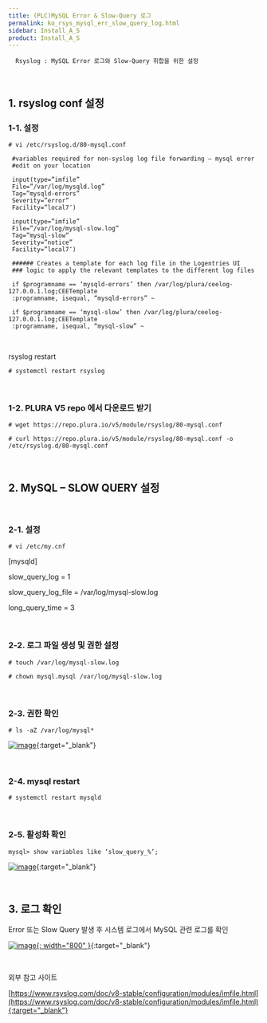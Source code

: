 ```yaml
---
title: (PLC)MySQL Error & Slow-Query 로그
permalink: ko_rsys_mysql_err_slow_query_log.html
sidebar: Install_A_S
product: Install_A_S
---
```


      Rsyslog : MySQL Error 로그와 Slow-Query 취합을 위한 설정

<br />

## 1. rsyslog conf 설정

### 1-1. 설정

`# vi /etc/rsyslog.d/80-mysql.conf`

     #variables required for non-syslog log file forwarding – mysql error
     #edit on your location

     input(type=”imfile”
     File=”/var/log/mysqld.log”
     Tag=”mysqld-errors”
     Severity=”error”
     Facility=”local7″)

     input(type=”imfile”
     File=”/var/log/mysql-slow.log”
     Tag=”mysql-slow”
     Severity=”notice”
     Facility=”local7″)

     ###### Creates a template for each log file in the Logentries UI
     ### logic to apply the relevant templates to the different log files

     if $programname == ‘mysqld-errors’ then /var/log/plura/ceelog-127.0.0.1.log;CEETemplate
     :programname, isequal, “mysqld-errors” ~

     if $programname == ‘mysql-slow’ then /var/log/plura/ceelog-127.0.0.1.log;CEETemplate
     :programname, isequal, “mysql-slow” ~

<br />

rsyslog restart

`# systemctl restart rsyslog`

<br />

### 1-2. PLURA V5 repo 에서 다운로드 받기

`# wget https://repo.plura.io/v5/module/rsyslog/80-mysql.conf`

`# curl https://repo.plura.io/v5/module/rsyslog/80-mysql.conf -o /etc/rsyslog.d/80-mysql.conf`

<br />

## 2. MySQL – SLOW QUERY 설정

<br />

### 2-1. 설정

`# vi /etc/my.cnf`

[mysqld]

slow_query_log = 1

slow_query_log_file = /var/log/mysql-slow.log

long_query_time = 3

<br />

### 2-2. 로그 파일 생성 및 권한 설정

`# touch /var/log/mysql-slow.log`

`# chown mysql.mysql /var/log/mysql-slow.log`

<br />

### 2-3. 권한 확인

`# ls -aZ /var/log/mysql*`

[![image](/docs/images/Ins_G/rsys_mysql/1.png)](/docs/images/Ins_G/rsys_mysql/1.png){:target="_blank"}

<br />

### 2-4. mysql restart

`# systemctl restart mysqld`

<br />

### 2-5. 활성화 확인

`mysql> show variables like ‘slow_query_%’;`

[![image](/docs/images/Ins_G/rsys_mysql/2.png)](/docs/images/Ins_G/rsys_mysql/2.png){:target="_blank"}

<br />

## 3. 로그 확인

Error 또는 Slow Query 발생 후 시스템 로그에서 MySQL 관련 로그를 확인

[![image](/docs/images/Ins_G/rsys_mysql/3.png){: width="800" }](/docs/images/Ins_G/rsys_mysql/3.png){:target="_blank"}

<br />

외부 참고 사이트

[https://www.rsyslog.com/doc/v8-stable/configuration/modules/imfile.html](https://www.rsyslog.com/doc/v8-stable/configuration/modules/imfile.html){:target="_blank"}